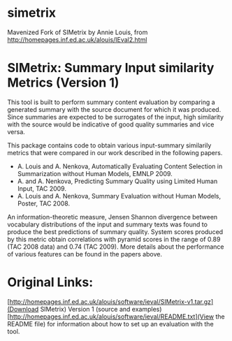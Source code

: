 simetrix
========

Mavenized Fork of SIMetrix by Annie Louis, from http://homepages.inf.ed.ac.uk/alouis/IEval2.html


SIMetrix: Summary Input similarity Metrics (Version 1)
========

This tool is built to perform summary content evaluation by comparing a generated summary with the source document for which it was produced. Since summaries are expected to be surrogates of the input, high similarity with the source would be indicative of good quality summaries and vice versa.

This package contains code to obtain various input-summary similarily metrics that were compared in our work described in the following papers.

* A. Louis and A. Nenkova, Automatically Evaluating Content Selection in Summarization without Human Models, EMNLP 2009.
* A. and A. Nenkova, Predicting Summary Quality using Limited Human Input, TAC 2009.
* A. Louis and A. Nenkova, Summary Evaluation without Human Models, Poster, TAC 2008.

An information-theoretic measure, Jensen Shannon divergence between vocabulary distributions of the input and summary texts was found to produce the best predictions of summary quality. System scores produced by this metric obtain correlations with pyramid scores in the range of 0.89 (TAC 2008 data) and 0.74 (TAC 2009). More details about the performance of various features can be found in the papers above.

Original Links:
=========
[http://homepages.inf.ed.ac.uk/alouis/software/ieval/SIMetrix-v1.tar.gz](Download SIMetrix) Version 1 (source and examples)
[http://homepages.inf.ed.ac.uk/alouis/software/ieval/README.txt](View the README file) for information about how to set up an evaluation with the tool.
